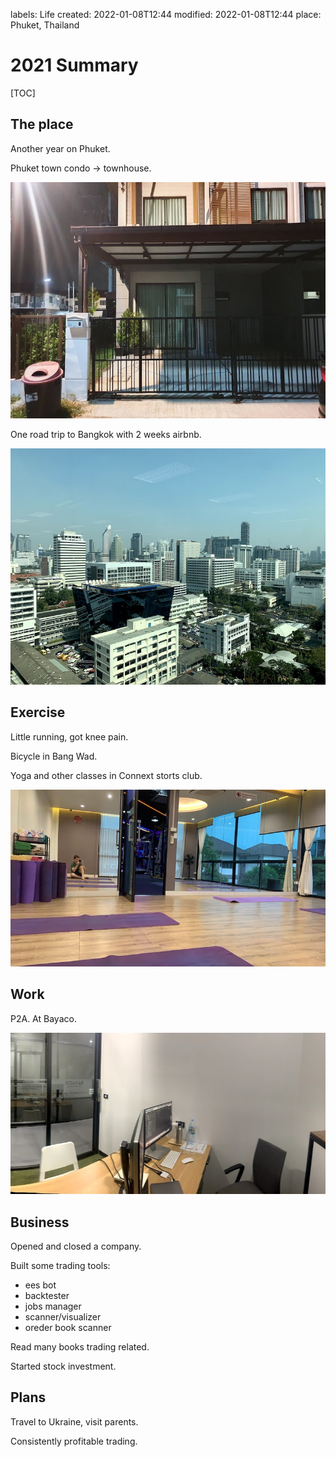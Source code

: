 labels: Life
created: 2022-01-08T12:44
modified: 2022-01-08T12:44
place: Phuket, Thailand

# 2021 Summary

[TOC]

## The place

Another year on Phuket.

Phuket town condo -> townhouse.

![townhouse](house.jpeg)

One road trip to Bangkok with 2 weeks airbnb.

![bangkok](bangkok.jpeg)

## Exercise

Little running, got knee pain.

Bicycle in Bang Wad.

Yoga and other classes in Connext storts club.

![connext](connext.jpeg)

## Work

P2A. At Bayaco.

![office](office.jpeg)

## Business

Opened and closed a company.

Built some trading tools:
- ees bot
- backtester
- jobs manager
- scanner/visualizer
- oreder book scanner

Read many books trading related.

Started stock investment.

## Plans

Travel to Ukraine, visit parents.

Consistently profitable trading.
